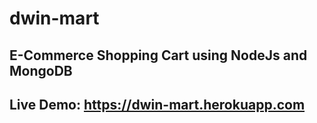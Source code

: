 # dwin-mart
## E-Commerce Shopping Cart using NodeJs and MongoDB
## Live Demo: https://dwin-mart.herokuapp.com
